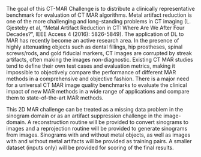 The goal of this CT-MAR Challenge is to distribute a clinically representative benchmark for evaluation of CT MAR algorithms. Metal artifact reduction is one of the more challenging and long-standing problems in CT imaging (L. Gjesteby et al, “Metal Artifact Reduction in CT: Where Are We After Four Decades?”, IEEE Access 4 (2016): 5826-5849). The application of DL to MAR has recently become an active research area. In the presence of highly attenuating objects such as dental fillings, hip prostheses, spinal screws/rods, and gold fiducial markers, CT images are corrupted by streak artifacts, often making the images non-diagnostic. Existing CT MAR studies tend to define their own test cases and evaluation metrics, making it impossible to objectively compare the performance of different MAR methods in a comprehensive and objective fashion. There is a major need for a universal CT MAR image quality benchmarks to evaluate the clinical impact of new MAR methods in a wide range of applications and compare them to state-of-the-art MAR methods.

This 2D MAR challenge can be treated as a missing data problem in the sinogram domain or as an artifact suppression challenge in the image-domain. A reconstruction routine will be provided to convert sinograms to images and a reprojection routine will be provided to generate sinograms from images. Sinograms with and without metal objects, as well as images with and without metal artifacts will be provided as training pairs. A smaller dataset (inputs only) will be provided for scoring of the final results.